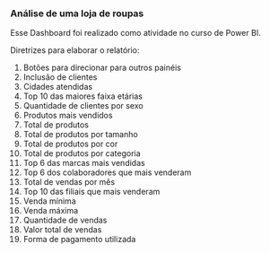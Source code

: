 ### Análise de uma loja de roupas

Esse Dashboard foi realizado como atividade no curso de Power BI.

Diretrizes para elaborar o relatório:
1. Botões para direcionar para outros painéis
2. Inclusão de clientes
3. Cidades atendidas
4. Top 10 das maiores faixa etárias
6. Quantidade de clientes por sexo
7. Produtos mais vendidos
8. Total de produtos
9. Total de produtos por tamanho
10. Total de produtos por cor
11. Total de produtos por categoria
12. Top 6 das marcas mais vendidas
13. Top 6 dos colaboradores que mais venderam
14. Total de vendas por mês
15. Top 10 das filiais que mais venderam
16. Venda mínima
17. Venda máxima
18. Quantidade de vendas
19. Valor total de vendas
20. Forma de pagamento utilizada

